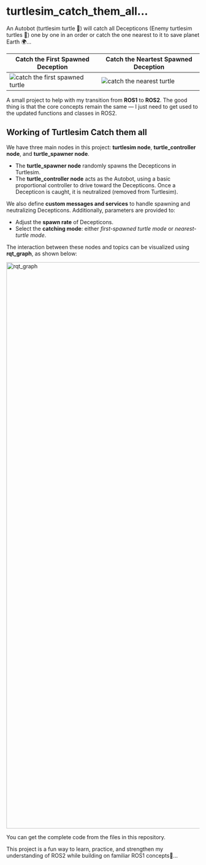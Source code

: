 # turtlesim_catch_them_all...



An Autobot (turtlesim turtle 🤖) will catch all Decepticons (Enemy turtlesim turtles 👾) one by one in an order or catch the one nearest to it to save planet Earth 🌍...

| Catch the First Spawned Deception          |      Catch the Neartest Spawned Deception               |
| ---------------------- | ---------------------- |
| ![catch the first spawned turtle](https://github.com/user-attachments/assets/2cafad9b-09ce-4dec-af96-381f3cd0fbb0)| ![catch the nearest turtle](https://github.com/user-attachments/assets/0a5040f4-8662-48d0-ac73-e7f8d575e240) |

A small project to help with my transition from **ROS1** to **ROS2**. The good thing is that the core concepts remain the same — I just need to get used to the updated functions and classes in ROS2.

## Working of Turtlesim Catch them all

We have three main nodes in this project: **turtlesim node**, **turtle_controller node**, and **turtle_spawner node**.

- The **turtle_spawner node** randomly spawns the Decepticons in Turtlesim.  
- The **turtle_controller node** acts as the Autobot, using a basic proportional controller to drive toward the Decepticons. Once a Decepticon is caught, it is neutralized (removed from Turtlesim).  

We also define **custom messages and services** to handle spawning and neutralizing Decepticons. Additionally, parameters are provided to:  

- Adjust the **spawn rate** of Decepticons.  
- Select the **catching mode**: either *first-spawned turtle mode* or *nearest-turtle mode*.  

The interaction between these nodes and topics can be visualized using **rqt_graph**, as shown below:

<img width="2172" height="1476" alt="rqt_graph" src="https://github.com/user-attachments/assets/f352a5ac-8914-45f2-945a-1129ec0350ed" />

You can get the complete code from the files in this repository.  

This project is a fun way to learn, practice, and strengthen my understanding of ROS2 while building on familiar ROS1 concepts🚀...

